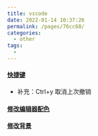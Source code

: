 ```yaml
---
title: vscode
date: 2022-01-14 10:37:26
permalink: /pages/76cc68/
categories:
  - other
tags:
  - 
---
```


#### [快捷键](https://www.cnblogs.com/schut/p/10461840.html)
- 补充：Ctrl+y 取消上次撤销
#### [修改编辑器配色](https://geek-docs.com/vscode/vscode-tutorials/vscode-modify-editor-color-matching.html)
#### [修改背景](https://zhuanlan.zhihu.com/p/364879728)
